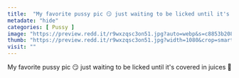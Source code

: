 ```yaml
---
title:  "My favorite pussy pic 😏 just waiting to be licked until it's covered in juices 🥵"
metadate: "hide"
categories: [ Pussy ]
image: "https://preview.redd.it/r9wxzqsc3on51.jpg?auto=webp&s=c8853b208e47169d8c28e3eb3e3bba07de992e25"
thumb: "https://preview.redd.it/r9wxzqsc3on51.jpg?width=1080&crop=smart&auto=webp&s=b4ff1cbcef2a06cbf913a6752158db7112e5b6c3"
visit: ""
---
```

My favorite pussy pic 😏 just waiting to be licked until it's covered in juices 🥵
